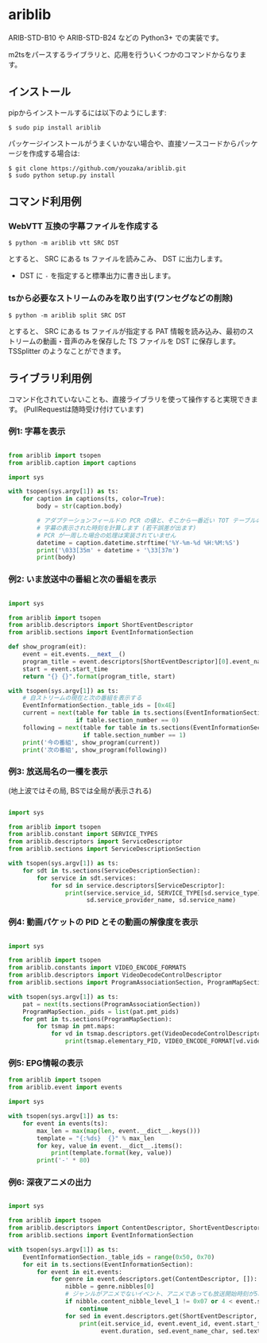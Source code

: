 # ariblib

ARIB-STD-B10 や ARIB-STD-B24 などの Python3+ での実装です。

m2tsをパースするライブラリと、応用を行ういくつかのコマンドからなります。

## インストール
pipからインストールするには以下のようにします:
```
$ sudo pip install ariblib
```

パッケージインストールがうまくいかない場合や、直接ソースコードからパッケージを作成する場合は:
```
$ git clone https://github.com/youzaka/ariblib.git
$ sudo python setup.py install
```

## コマンド利用例
### WebVTT 互換の字幕ファイルを作成する
```
$ python -m ariblib vtt SRC DST
```
とすると、 SRC にある ts ファイルを読みこみ、 DST に出力します。

- DST に `-` を指定すると標準出力に書き出します。

### tsから必要なストリームのみを取り出す(ワンセグなどの削除)
```
$ python -m ariblib split SRC DST
```
とすると、 SRC にある ts ファイルが指定する PAT 情報を読み込み、最初のストリームの動画・音声のみを保存した TS ファイルを DST に保存します。 TSSplitter のようなことができます。

## ライブラリ利用例
コマンド化されていないことも、直接ライブラリを使って操作すると実現できます。 (PullRequestは随時受け付けています)

### 例1: 字幕を表示
```python

from ariblib import tsopen
from ariblib.caption import captions

import sys

with tsopen(sys.argv[1]) as ts:
    for caption in captions(ts, color=True):
        body = str(caption.body)

        # アダプテーションフィールドの PCR の値と、そこから一番近い TOT テーブルの値から、
        # 字幕の表示された時刻を計算します (若干誤差が出ます)
        # PCR が一周した場合の処理は実装されていません
        datetime = caption.datetime.strftime('%Y-%m-%d %H:%M:%S')
        print('\033[35m' + datetime + '\33[37m')
        print(body)
```

### 例2: いま放送中の番組と次の番組を表示
```python

import sys

from ariblib import tsopen
from ariblib.descriptors import ShortEventDescriptor
from ariblib.sections import EventInformationSection

def show_program(eit):
    event = eit.events.__next__()
    program_title = event.descriptors[ShortEventDescriptor][0].event_name_char
    start = event.start_time
    return "{} {}".format(program_title, start)

with tsopen(sys.argv[1]) as ts:
    # 自ストリームの現在と次の番組を表示する
    EventInformationSection._table_ids = [0x4E]
    current = next(table for table in ts.sections(EventInformationSection)
                   if table.section_number == 0)
    following = next(table for table in ts.sections(EventInformationSection)
                     if table.section_number == 1)
    print('今の番組', show_program(current))
    print('次の番組', show_program(following))
```

### 例3: 放送局名の一欄を表示
(地上波ではその局, BSでは全局が表示される)
```python

import sys

from ariblib import tsopen
from ariblib.constant import SERVICE_TYPES
from ariblib.descriptors import ServiceDescriptor
from ariblib.sections import ServiceDescriptionSection

with tsopen(sys.argv[1]) as ts:
    for sdt in ts.sections(ServiceDescriptionSection):
        for service in sdt.services:
            for sd in service.descriptors[ServiceDescriptor]:
                print(service.service_id, SERVICE_TYPE[sd.service_type],
                      sd.service_provider_name, sd.service_name)
```

### 例4: 動画パケットの PID とその動画の解像度を表示
```python

import sys

from ariblib import tsopen
from ariblib.constants import VIDEO_ENCODE_FORMATS
from ariblib.descriptors import VideoDecodeControlDescriptor
from ariblib.sections import ProgramAssociationSection, ProgramMapSection

with tsopen(sys.argv[1]) as ts:
    pat = next(ts.sections(ProgramAssociationSection))
    ProgramMapSection._pids = list(pat.pmt_pids)
    for pmt in ts.sections(ProgramMapSection):
        for tsmap in pmt.maps:
            for vd in tsmap.descriptors.get(VideoDecodeControlDescriptor, []):
                print(tsmap.elementary_PID, VIDEO_ENCODE_FORMAT[vd.video_encode_format])
```

### 例5: EPG情報の表示
```python
from ariblib import tsopen
from ariblib.event import events

import sys

with tsopen(sys.argv[1]) as ts:
    for event in events(ts):
        max_len = max(map(len, event.__dict__.keys()))
        template = "{:%ds}  {}" % max_len
        for key, value in event.__dict__.items():
            print(template.format(key, value))
        print('-' * 80)
```

### 例6: 深夜アニメの出力
```python

import sys

from ariblib import tsopen
from ariblib.descriptors import ContentDescriptor, ShortEventDescriptor
from ariblib.sections import EventInformationSection

with tsopen(sys.argv[1]) as ts:
    EventInformationSection._table_ids = range(0x50, 0x70)
    for eit in ts.sections(EventInformationSection):
        for event in eit.events:
            for genre in event.descriptors.get(ContentDescriptor, []):
                nibble = genre.nibbles[0]
                # ジャンルがアニメでないイベント、アニメであっても放送開始時刻が5時から21時のものを除きます
                if nibble.content_nibble_level_1 != 0x07 or 4 < event.start_time.hour < 22:
                    continue
                for sed in event.descriptors.get(ShortEventDescriptor, []):
                    print(eit.service_id, event.event_id, event.start_time,
                          event.duration, sed.event_name_char, sed.text_char)
```
